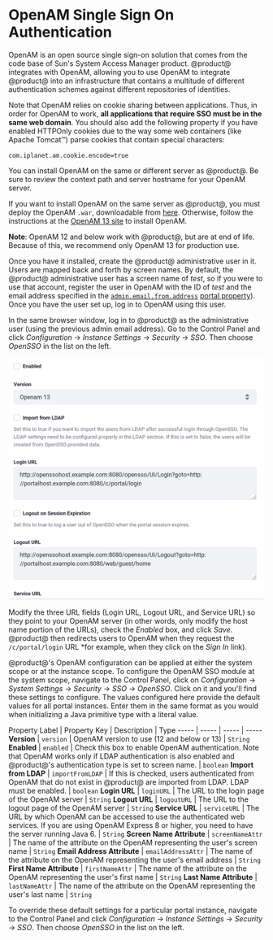 # OpenAM Single Sign On Authentication


OpenAM is an open source single sign-on solution that comes from the code base of Sun's System Access Manager product. @product@ integrates with OpenAM, allowing you to use OpenAM to integrate @product@ into an infrastructure that contains a multitude of different authentication schemes against different repositories of identities.

Note that OpenAM relies on cookie sharing between applications. Thus, in order for OpenAM to work, **all applications that require SSO must be in the same web domain**. You should  also add the following property if you have enabled HTTPOnly cookies due to the way some web containers (like Apache Tomcat™) parse cookies that contain special characters: 

```properties
com.iplanet.am.cookie.encode=true
```

You can install OpenAM on the same or different server as @product@. Be sure to review the context path and server hostname for your OpenAM server. 

If you want to install OpenAM on the same server as @product@, you must deploy the OpenAM `.war`, downloadable from [here](https://backstage.forgerock.com/downloads/browse/am/archive/productId:openam). Otherwise, follow the instructions at the [OpenAM 13 site](https://backstage.forgerock.com/docs/openam/13/install-guide/) to install OpenAM. 

**Note**: OpenAM 12 and below work with @product@, but are at end of life. Because of this, we recommend only OpenAM 13 for production use.

Once you have it installed, create the @product@ administrative user in it. Users are mapped back and forth by screen names. By default, the @product@ administrative user has a screen name of *test*, so if you were to use that account, register the user in OpenAM with the ID of *test* and the email address specified in the [`admin.email.from.address`](@platform-ref@/7.2-latest/propertiesdoc/portal.properties.html#Admin%20Portlet) [portal property](/docs/7-2/deploy/-/knowledge_base/d/portal-properties)). Once you have the user set up, log in to OpenAM using this user.

In the same browser window, log in to @product@ as the administrative user (using the previous admin email address). Go to the Control Panel and click *Configuration* &rarr; *Instance Settings* &rarr; *Security* &rarr; *SSO*. Then choose *OpenSSO* in the list on the left.

![Figure 1: OpenSSO Configuration.](./images/opensso-configuration.png)

Modify the three URL fields (Login URL, Logout URL, and Service URL) so they point to your OpenAM server (in other words, only modify the host name portion of the URLs), check the *Enabled* box, and click *Save*. @product@ then redirects users to OpenAM when they request the `/c/portal/login` URL *for example, when they click on the *Sign In* link).

@product@'s OpenAM configuration can be applied at either the system scope or at the instance scope. To configure the OpenAM SSO module at the system scope, navigate to the Control Panel, click on *Configuration* &rarr; *System Settings* &rarr; *Security* &rarr; *SSO* &rarr; *OpenSSO*. Click on it and you'll find these settings to configure. The values configured here provide the default values for all portal instances. Enter them in the same format as you would when initializing a Java primitive type with a literal value.

Property Label | Property Key | Description | Type
----- | ----- | ----- | ----- **Version** | `version` | OpenAM version to use (12 and below or 13) | `String` **Enabled** | `enabled` | Check this box to enable OpenAM authentication. Note that OpenAM works only if LDAP authentication is also enabled and @product@'s authentication type is set to screen name. | `boolean` **Import from LDAP** | `importFromLDAP` | If this is checked, users authenticated from OpenAM that do not exist in @product@ are imported from LDAP. LDAP must be enabled. | `boolean` **Login URL** | `loginURL` | The URL to the login page of the OpenAM server | `String` **Logout URL** | `logoutURL` | The URL to the logout page of the OpenAM server | `String` **Service URL** | `serviceURL` | The URL by which OpenAM can be accessed to use the authenticated web services. If you are using OpenAM Express 8 or higher, you need to have the server running Java 6. | `String` **Screen Name Attribute** | `screenNameAttr` | The name of the attribute on the OpenAM representing the user's screen name | `String` **Email Address Attribute** | `emailAddressAttr` | The name of the attribute on the OpenAM representing the user's email address | `String` **First Name Attribute** | `firstNameAttr` | The name of the attribute on the OpenAM representing the user's first name | `String` **Last Name Attribute** | `lastNameAttr` | The name of the attribute on the OpenAM representing the user's last name | `String`

To override these default settings for a particular portal instance, navigate to the Control Panel and click *Configuration* &rarr; *Instance Settings* &rarr; *Security* &rarr; *SSO*. Then choose *OpenSSO* in the list on the left.
